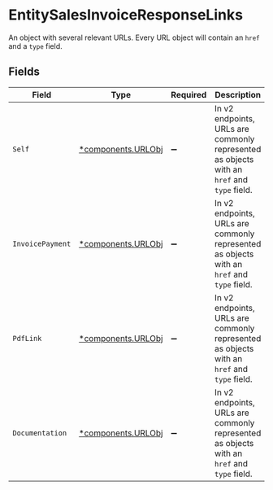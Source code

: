 # EntitySalesInvoiceResponseLinks

An object with several relevant URLs. Every URL object will contain an `href` and a `type` field.


## Fields

| Field                                                                                      | Type                                                                                       | Required                                                                                   | Description                                                                                |
| ------------------------------------------------------------------------------------------ | ------------------------------------------------------------------------------------------ | ------------------------------------------------------------------------------------------ | ------------------------------------------------------------------------------------------ |
| `Self`                                                                                     | [*components.URLObj](../../models/components/urlobj.md)                                    | :heavy_minus_sign:                                                                         | In v2 endpoints, URLs are commonly represented as objects with an `href` and `type` field. |
| `InvoicePayment`                                                                           | [*components.URLObj](../../models/components/urlobj.md)                                    | :heavy_minus_sign:                                                                         | In v2 endpoints, URLs are commonly represented as objects with an `href` and `type` field. |
| `PdfLink`                                                                                  | [*components.URLObj](../../models/components/urlobj.md)                                    | :heavy_minus_sign:                                                                         | In v2 endpoints, URLs are commonly represented as objects with an `href` and `type` field. |
| `Documentation`                                                                            | [*components.URLObj](../../models/components/urlobj.md)                                    | :heavy_minus_sign:                                                                         | In v2 endpoints, URLs are commonly represented as objects with an `href` and `type` field. |